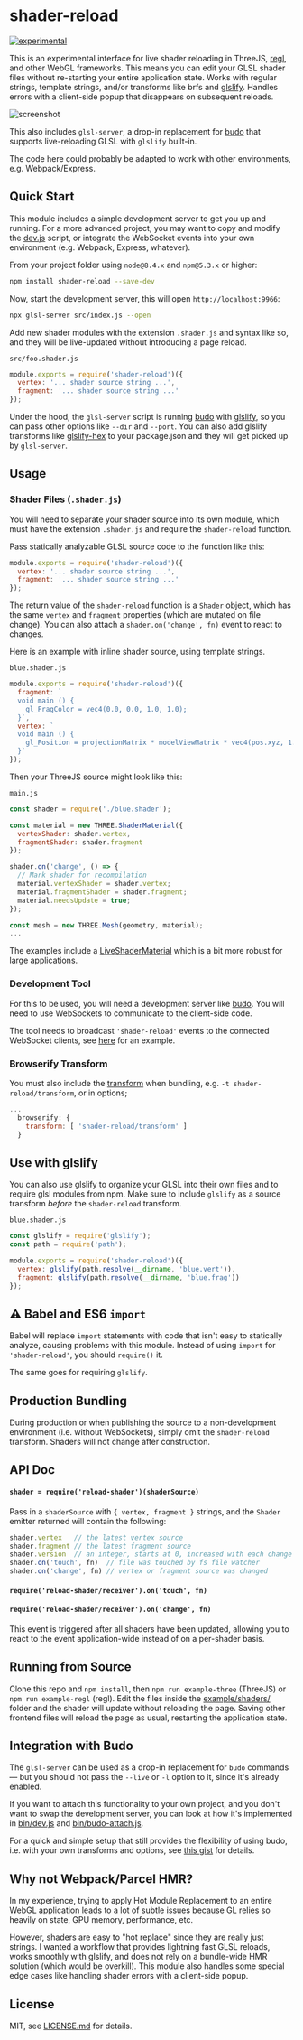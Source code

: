 # shader-reload

[![experimental](http://badges.github.io/stability-badges/dist/experimental.svg)](http://github.com/badges/stability-badges)

This is an experimental interface for live shader reloading in ThreeJS, [regl](https://github.com/regl-project/regl/), and other WebGL frameworks. This means you can edit your GLSL shader files without re-starting your entire application state. Works with regular strings, template strings, and/or transforms like brfs and [glslify](https://www.npmjs.com/package/glslify). Handles errors with a client-side popup that disappears on subsequent reloads.

![screenshot](./screenshots/shader.gif)

This also includes `glsl-server`, a drop-in replacement for [budo](https://www.npmjs.com/package/budo) that supports live-reloading GLSL with `glslify` built-in.

The code here could probably be adapted to work with other environments, e.g. Webpack/Express.

## Quick Start

This module includes a simple development server to get you up and running. For a more advanced project, you may want to copy and modify the [dev.js](./bin/dev.js) script, or integrate the WebSocket events into your own environment (e.g. Webpack, Express, whatever).

From your project folder using `node@8.4.x` and `npm@5.3.x` or higher:

```sh
npm install shader-reload --save-dev
```

Now, start the development server, this will open `http://localhost:9966`:

```sh
npx glsl-server src/index.js --open
```

Add new shader modules with the extension `.shader.js` and syntax like so, and they will be live-updated without introducing a page reload.

`src/foo.shader.js`

```js
module.exports = require('shader-reload')({
  vertex: '... shader source string ...',
  fragment: '... shader source string ...'
});
```

Under the hood, the `glsl-server` script is running [budo](https://www.npmjs.com/package/budo) with [glslify](https://www.npmjs.com/package/glslify), so you can pass other options like `--dir` and `--port`. You can also add glslify transforms like [glslify-hex](https://www.npmjs.com/package/glslify-hex) to your package.json and they will get picked up by `glsl-server`.

## Usage

### Shader Files (`.shader.js`)

You will need to separate your shader source into its own module, which must have the extension `.shader.js` and require the `shader-reload` function.

Pass statically analyzable GLSL source code to the function like this:

```js
module.exports = require('shader-reload')({
  vertex: '... shader source string ...',
  fragment: '... shader source string ...'
});
```

The return value of the `shader-reload` function is a `Shader` object, which has the same `vertex` and `fragment` properties (which are mutated on file change). You can also attach a `shader.on('change', fn)` event to react to changes.

Here is an example with inline shader source, using template strings.

`blue.shader.js`

```js
module.exports = require('shader-reload')({
  fragment: `
  void main () {
    gl_FragColor = vec4(0.0, 0.0, 1.0, 1.0);
  }`,
  vertex: `
  void main () {
    gl_Position = projectionMatrix * modelViewMatrix * vec4(pos.xyz, 1.0);
  }`
});
```

Then your ThreeJS source might look like this:

`main.js`

```js
const shader = require('./blue.shader');

const material = new THREE.ShaderMaterial({
  vertexShader: shader.vertex,
  fragmentShader: shader.fragment
});

shader.on('change', () => {
  // Mark shader for recompilation
  material.vertexShader = shader.vertex;
  material.fragmentShader = shader.fragment;
  material.needsUpdate = true;
});

const mesh = new THREE.Mesh(geometry, material);
...
```

The examples include a [LiveShaderMaterial](./example/materials/LiveShaderMaterial.js) which is a bit more robust for large applications.

### Development Tool

For this to be used, you will need a development server like [budo](https://www.npmjs.com/package/budo). You will need to use WebSockets to communicate to the client-side code.

The tool needs to broadcast `'shader-reload'` events to the connected WebSocket clients, see [here](./bin/dev.js) for an example.

### Browserify Transform

You must also include the [transform](./transform.js) when bundling, e.g. `-t shader-reload/transform`, or in options;

```js
...
  browserify: {
    transform: [ 'shader-reload/transform' ]
  }
```

## Use with glslify

You can also use glslify to organize your GLSL into their own files and to require glsl modules from npm. Make sure to include `glslify` as a source transform *before* the `shader-reload` transform.

`blue.shader.js`

```js
const glslify = require('glslify');
const path = require('path');

module.exports = require('shader-reload')({
  vertex: glslify(path.resolve(__dirname, 'blue.vert')),
  fragment: glslify(path.resolve(__dirname, 'blue.frag'))
});
```

## :warning: Babel and ES6 `import`

Babel will replace `import` statements with code that isn't easy to statically analyze, causing problems with this module. Instead of using `import` for `'shader-reload'`, you should `require()` it.

The same goes for requiring `glslify`.

## Production Bundling

During production or when publishing the source to a non-development environment (i.e. without WebSockets), simply omit the `shader-reload` transform. Shaders will not change after construction.

## API Doc

#### `shader = require('reload-shader')(shaderSource)`

Pass in a `shaderSource` with `{ vertex, fragment }` strings, and the `Shader` emitter returned will contain the following:

```js
shader.vertex   // the latest vertex source
shader.fragment // the latest fragment source
shader.version  // an integer, starts at 0, increased with each change
shader.on('touch', fn)  // file was touched by fs file watcher
shader.on('change', fn) // vertex or fragment source was changed
```

#### `require('reload-shader/receiver').on('touch', fn)`
#### `require('reload-shader/receiver').on('change', fn)`

This event is triggered after all shaders have been updated, allowing you to react to the event application-wide instead of on a per-shader basis.

## Running from Source

Clone this repo and `npm install`, then `npm run example-three` (ThreeJS) or `npm run example-regl` (regl). Edit the files inside the [example/shaders/](./examples/shaders/) folder and the shader will update without reloading the page. Saving other frontend files will reload the page as usual, restarting the application state.

## Integration with Budo

The `glsl-server` can be used as a drop-in replacement for `budo` commands — but you should not pass the `--live` or `-l` option to it, since it's already enabled.

If you want to attach this functionality to your own project, and you don't want to swap the development server, you can look at how it's implemented in [bin/dev.js](./bin/dev.js) and [bin/budo-attach.js](./bin/budo-attach.js).

For a quick and simple setup that still provides the flexibility of using budo, i.e. with your own transforms and options, see [this gist](https://gist.github.com/mattdesl/ad4542d7a21e920b8ad0fba0c8e8e947) for details.

## Why not Webpack/Parcel HMR?

In my experience, trying to apply Hot Module Replacement to an entire WebGL application leads to a lot of subtle issues because GL relies so heavily on state, GPU memory, performance, etc.

However, shaders are easy to "hot replace" since they are really just strings. I wanted a workflow that provides lightning fast GLSL reloads, works smoothly with glslify, and does not rely on a bundle-wide HMR solution (which would be overkill). This module also handles some special edge cases like handling shader errors with a client-side popup.

## License

MIT, see [LICENSE.md](http://github.com/mattdesl/shader-reload/blob/master/LICENSE.md) for details.
